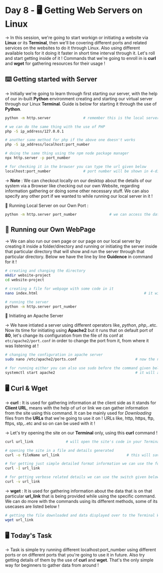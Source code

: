 # Day 8 - 🖥️ Getting Web Servers on Linux

→ In this session, we're going to start workign or initiating a website via **Linux** or its **Terminal**, then we'll be covering different ports and related services on the websites to do it through Linux. Also using different available tools for it doing it faster in short time interval through it. Let's roll and start getting inside of it ! Commands that we're going to enroll in is **curl** and **wget** for gathering resources for their usage !

## ⌨️ Getting started with Server

→ Initially we're going to learn through first starting our server, with the help of our in-built **Python** environment creating and starting our virtual server through our Linux **Terminal**. Guide is below for starting it through the use of **Python**.

```bash
python -m http.server               # remember this is the local server you can checkout if it is running or not through the browser

# we can do the same thing with the use of PHP
php -S ip_address/127.0.0.1

# another same method for php if the above one doesn't works
php -S ip_address/localhost:port_number

# doing the same thing using the npm node package manager
npx http.server -p port_number

# for checking it in the browser you can type the url given below
localhost:port_number               # port number will be shown in 4-digit in the terminal only
```

→ **Note** : We can checkout locally on our desktop about the details of our system via a Browser like checking out our own Website, regarding information gathering or doing some other necessary stuff. We can also specify any other port if we wanted to while running our local server in it !

📌 Running Local Server on our Own Port :

```bash
python -m http.server port_number               # we can access the data over to the browser in the similar way by opening the localhost and port
```

## 📑 Running our Own WebPage

→ We can also run our own page or our page on our local server by creating it inside a folder/directory and running or initiating the server inside that particular directory that will show and run the server through that particular directory. Below we have the line by line **Guidence** in command for it !

```bash
# creating and changing the directory
mkdir website-project
cd website-project

# creating a file for webpage with some code in it
nano index.html                                                 # it will open the editor after creating the file, you can add some code in it

# running the server
python -m http.server port_number
```

📌 Initiating an Apache Server

→ We have intiated a server using different operators like, *python*, *php*,..etc. Now its time for initiating using **Apache2** but it runs that on default port of **80**, let's change its configuration from the file of its conf at `etc/apache2/port.conf` in order to change the port from it, from where it was listening at !

```bash
# changing the configuration in apache server
sudo nano /etc/apache2/ports.conf                           # now the nano editor will get opened and can be edited the port if you wanted to

# for running either you can also use sudo before the command given below
systemctl start apache2                                     # it will ask you your password for authentication purpose in order to start this service
```

## 🖥️ Curl & Wget

→ **curl** : It is used for gathering information at the client side as it stands for **Client URL**, means with the help of url or link we can gather information from the site using this command. It can be mainly used for *Downloading* files from the **URLs** that we're going to use it on ! URLs like, http, https, ftp, fttps, stp,..etc and so on can be used with it !

→ Let's try opening the site on our **Terminal** only, using this **curl** command !

```bash
curl url_link               # will open the site's code in your Terminal only

# opening the site in a file and details generated
curl -o fileName url_link                               # this will save the data in given filename in that current directory

# for getting just simple detailed format information we can use the following command
curl -I url_link

# for getting verbose related details we can use the switch given below
curl -v url_link
```

→ **wget** : It is used for gathering information about the data that is on that particular **url_link** that is being provided while using the specific command. We can do more with the commands using its different methods, some of its usecases are listed below !

```bash
# getting the file downloaded and data displayed over to the Terminal Window
wget url_link
```

## 🖥️ Today's Task

→ Task is simple try running different localhost:port_number using different ports or on different ports that you're going to use it in future. Also try getting details of them by the use of **curl** and **wget**. That's the only simple way for beginners to gather data from around !